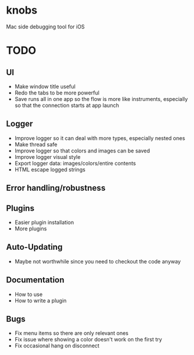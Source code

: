 knobs
=====

Mac side debugging tool for iOS


# TODO

## UI
- Make window title useful
- Redo the tabs to be more powerful
- Save runs all in one app so the flow is more like instruments, especially so that the connection starts at app launch
## Logger
- Improve logger so it can deal with more types, especially nested ones
- Make thread safe
- Improve logger so that colors and images can be saved
- Improve logger visual style
- Export logger data: images/colors/entire contents
- HTML escape logged strings
## Error handling/robustness 
## Plugins
- Easier plugin installation
- More plugins
## Auto-Updating
- Maybe not worthwhile since you need to checkout the code anyway
## Documentation
- How to use
- How to write a plugin
## Bugs
- Fix menu items so there are only relevant ones
- Fix issue where showing a color doesn't work on the first try
- Fix occasional hang on disconnect
